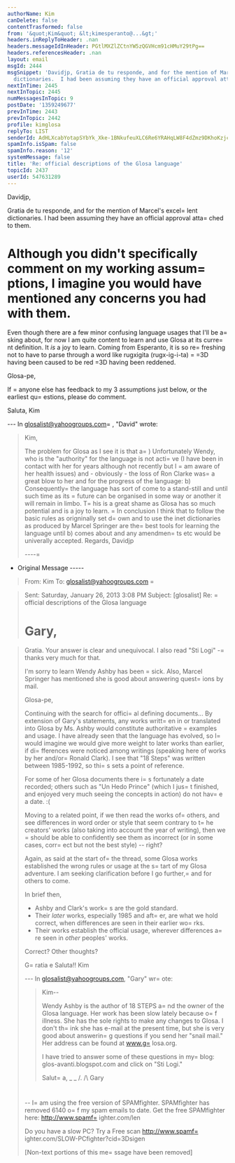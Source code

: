 ```yaml
---
authorName: Kim
canDelete: false
contentTrasformed: false
from: '&quot;Kim&quot; &lt;kimesperanto@...&gt;'
headers.inReplyToHeader: .nan
headers.messageIdInHeader: PGtlMXZlZCtnYW5zQGVHcm91cHMuY29tPg==
headers.referencesHeader: .nan
layout: email
msgId: 2444
msgSnippet: 'Davidjp, Gratia de tu responde, and for the mention of Marcel s excellent
  dictionaries.  I had been assuming they have an official approval attached to them. '
nextInTime: 2445
nextInTopic: 2445
numMessagesInTopic: 9
postDate: '1359249677'
prevInTime: 2443
prevInTopic: 2442
profile: kimglosa
replyTo: LIST
senderId: AdHLXcabYotapSYbYk_Xke-1BNkufeuXLC6Re6YRAHqLW8F4dZmz9DKhoKzjc3dSnV7HfDYhqZKJZfnRbmVC4dlXdOTkbJo
spamInfo.isSpam: false
spamInfo.reason: '12'
systemMessage: false
title: 'Re: official descriptions of the Glosa language'
topicId: 2437
userId: 547631289
---
```







Davidjp,

Gratia de tu responde, and for the mention of Marcel's excel=
lent dictionaries.  I had been assuming they have an official approval atta=
ched to them.

Although you didn't specifically comment on my working assum=
ptions, I imagine you would have mentioned any concerns you had with them.
=

Even though there are a few minor confusing language usages that I'll be a=
sking about, for now I am quite content to learn and use Glosa at its curre=
nt definition.  It *is* a joy to learn.  Coming from Esperanto, it is so re=
freshing not to have to parse through a word like rugxigita (rugx-ig-i-ta) =
=3D having been caused to be red =3D having been reddened.


Glosa-pe,

If =
anyone else has feedback to my 3 assumptions just below, or the earliest qu=
estions, please do comment.

Saluta,
Kim


--- In glosalist@yahoogroups.com=
, "David"  wrote:
>
> Kim,
> 
> The problem for Glosa as I see it is that a=
)  Unfortunately Wendy, who is the "authority" for the language is not acti=
ve (I have been in contact with her for years although not recently but I  =
am aware of her health issues) and - obviously - the loss of Ron Clarke was=
 a great blow to her and for the progress of the language:  b) Consequently=
 the language has sort of come to a stand-still and until such time as its =
future can be organised in some way or another it will remain in limbo.   T=
his is a great shame as Glosa has so much potential and is a joy to learn. =
  In conclusion I think that to follow the basic rules as origninally set d=
own and to use the inet dictionaries as produced by Marcel Springer are the=
 best tools for learning the language until b) comes about and any amendmen=
ts etc would be univerally accepted.
>    Regards,    Davidjp 
> 
> 
> ----=
- Original Message ----- 
>   From: Kim 
>   To: glosalist@yahoogroups.com =

>   Sent: Saturday, January 26, 2013 3:08 PM
>   Subject: [glosalist] Re: =
official descriptions of the Glosa language
> 
> 
>     
> 
> 
>   Gary,
> =

>   Gratia. Your answer is clear and unequivocal. I also read "Sti Logi" -=
 thanks very much for that.
> 
>   I'm sorry to learn Wendy Ashby has been =
sick. Also, Marcel Springer has mentioned she is good about answering quest=
ions by mail.
> 
>   Glosa-pe,
> 
>   Continuing with the search for offici=
al defining documents... By extension of Gary's statements, any works writt=
en in or translated into Glosa by Ms. Ashby would constitute authoritative =
examples and usage. I have already seen that the language has evolved, so I=
 would imagine we would give more weight to later works than earlier, if di=
fferences were noticed among writings (speaking here of works by her and/or=
 Ronald Clark). I see that "18 Steps" was written between 1985-1992, so thi=
s sets a point of reference.
> 
>   For some of her Glosa documents there i=
s fortunately a date recorded; others such as "Un Hedo Prince" (which I jus=
t finished, and enjoyed very much seeing the concepts in action) do not hav=
e a date. :(
> 
>   Moving to a related point, if we then read the works of=
 others, and see differences in word order or style that seem contrary to t=
he creators' works (also taking into account the year of writing), then we =
should be able to confidently see them as incorrect (or in some cases, corr=
ect but not the best style) -- right?
> 
>   Again, as said at the start of=
 the thread, some Glosa works established the wrong rules or usage at the s=
tart of my Glosa adventure. I am seeking clarification before I go further,=
 and for others to come.
> 
>   In brief then,
>   - Ashby and Clark's work=
s are the gold standard.
>   - Their *later* works, especially 1985 and aft=
er, are what we hold correct, when differences are seen in their earlier wo=
rks.
>   - Their works establish the official usage, wherever differences a=
re seen in *other* peoples' works.
> 
>   Correct? Other thoughts?
> 
>   G=
ratia e Saluta!!
>   Kim
> 
>   --- In glosalist@yahoogroups.com, "Gary" wr=
ote:
>   >
>   > Kim--
>   > 
>   > Wendy Ashby is the author of 18 STEPS a=
nd the owner of the Glosa language. Her work has been slow lately because o=
f illness. She has the sole rights to make any changes to Glosa. I don't th=
ink she has e-mail at the present time, but she is very good about answerin=
g questions if you send her "snail mail." Her address can be found at www.g=
losa.org.
>   > 
>   > I have tried to answer some of these questions in my=
 blog: glos-avanti.blogspot.com and click on "Sti Logi."
>   > 
>   > Salut=
a,
>   > _ _
>   > /.
>   > /\ Gary
>   > #
>   >
> 
> 
> 
>   
> 
> --
> I=
 am using the free version of SPAMfighter.
> SPAMfighter has removed 6140 o=
f my spam emails to date.
> Get the free SPAMfighter here: http://www.spamf=
ighter.com/len
> 
> Do you have a slow PC? Try a Free scan http://www.spamf=
ighter.com/SLOW-PCfighter?cid=3Dsigen
> 
> 
> [Non-text portions of this me=
ssage have been removed]
>




